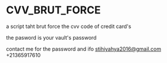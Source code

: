 # CVV_BRUT_FORCE
a script taht brut force the cvv code of credit card's

the pasword is your vault's password


contact me for the password and ifo 
  stihiyahya2016@gmail.com
  +21365917610
